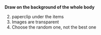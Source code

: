 <!-- v1

1. Paperclip target in low-res (16x16 pixel or 32x32 pixels)
2. Draw paperclip using higher resolution space (not in pixel art style)
3. Make non-interactve version (just have a paperclip as a goal)
4. Make interactive version


v2

Selective breed.
All paperclips attempts appear on the screen. User can decide which to kill. After x time, there is a new generation of paperclip, using just the ones that the user didn't kill as mating pool.

User can screenshot and share


----

- Needs to be very small population, to be able to influence the whole system just by judging one


v3
- Use multiple canvases, for the paperclips on top https://github.com/processing/p5.js/blob/9d161432cdbaec2d18a8c65da91771f65e632a06/test/manual-test-examples/tutorials/DOM-extensions/6/sketch.js


---- -->

**Draw on the background of the whole body**


<!-- 1. all items transparent -->
2. paperclip under the items
3. Images are transparent
3. Choose the random one, not the best one
